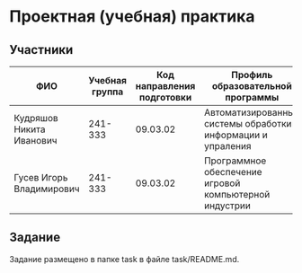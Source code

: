# Проектная (учебная) практика
## Участники
|           ФИО            |   Учебная группа   | Код направления подготовки | Профиль образовательной программы |
|--------------------------|--------------------|----------------------------|-----------------------------------|
| Кудряшов Никита Иванович | 241-333 | 09.03.02 | Автоматизированные системы обработки информации и упраления |
| Гусев Игорь Владимирович | 241-333 | 09.03.02 | Программное обеспечение игровой компьютерной индустрии |
## Задание
Задание размещено в папке task в файле task/README.md.
